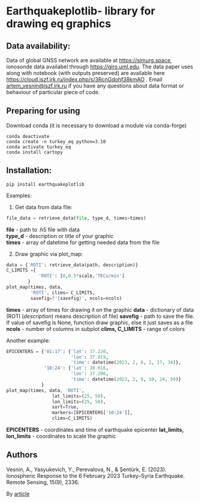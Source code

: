 # Earthquakeplotlib- library for drawing eq graphics

## Data availability:
Data of global GNSS network are available at https://simurg.space, ionosonde data availabel 
through https://giro.uml.edu. The data paper uses along with notebook (with outputs preserved) are available 
here https://cloud.iszf.irk.ru/index.php/s/3RcnGdohf38kmAO . Email artem_vesnin@iszf.irk.ru if you have any 
questions about data format or behaviour of particular piece of code.

## Preparing for using
Download conda (it is necessary to download a module via conda-forge)
```commandline
conda deactivate
conda create -n turkey_eq python=3.10
conda activate turkey_eq
conda install cartopy
```
## Installation:
```
pip install earthquakeplotlib
```

Examples:
1. Get data from data file:
```python
file_data = retrieve_data(file, type_d, times=times)
```
**file** - path to .h5 file with data  
**type_d** - description or title of your graphic  
**times** - array of datetime for getting needed data from the file

2. Draw graphic via plot_map:
```python
data = {'ROTI': retrieve_data(path, description)}
C_LIMITS ={
            'ROTI': [0,0.5*scale,'TECu/min']
        }
plot_map(times, data, 
         'ROTI', clims= C_LIMITS,
         savefig=f'{savefig}', ncols=ncols)
```
**times** - array of times for drawing it on the graphic
**data** - dictionary of data (ROTI (*description*) means description of file)
**savefig** - path to save the file. If value of 
savefig is None, function draw graphic, 
else it just saves as a file
**ncols** - number of columns in subplot
**clims, C_LIMITS** - range of colors
  
Another example:
```python
EPICENTERS = {'01:17': {'lat': 37.220, 
                        'lon': 37.019, 
                        'time': datetime(2023, 2, 6, 1, 17, 34)},
              '10:24': {'lat': 38.016, 
                        'lon': 37.206, 
                        'time': datetime(2023, 2, 6, 10, 24, 50)}
             }
plot_map(times, data, 'ROTI',
                 lat_limits=(25, 50),
                 lon_limits=(25, 50),
                 sort=True,
                 markers=[EPICENTERS['10:24']],
                 clims=C_LIMITS)
```
**EPICENTERS** - coordinates and time of earthquake epicenter
**lat_limits, lon_limits** - coordinates to scale the graphic

## Authors
Vesnin, A., Yasyukevich, Y., Perevalova, N., 
& Şentürk, E. (2023). Ionospheric Response 
to the 6 February 2023 Turkey–Syria 
Earthquake. Remote Sensing, 15(9), 2336.
  
By [article](https://www.mdpi.com/2072-4292/15/9/2336)
